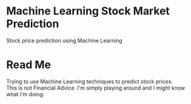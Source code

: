 # Machine Learning Stock Market Prediction 
Stock price prediction using Machine Learning

# Read Me
Trying to use Machine Learning techniques to predict stock prices. <br>
This is not Financial Advice. I'm simply playing around and I might know what i'm doing. <br>
